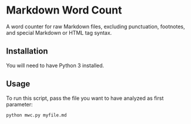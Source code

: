 # Markdown Word Count

A word counter for raw Markdown files, excluding punctuation, footnotes, and special Markdown or HTML tag syntax.

## Installation

You will need to have Python 3 installed.

## Usage

To run this script, pass the file you want to have analyzed as first parameter:

```
python mwc.py myfile.md
```
